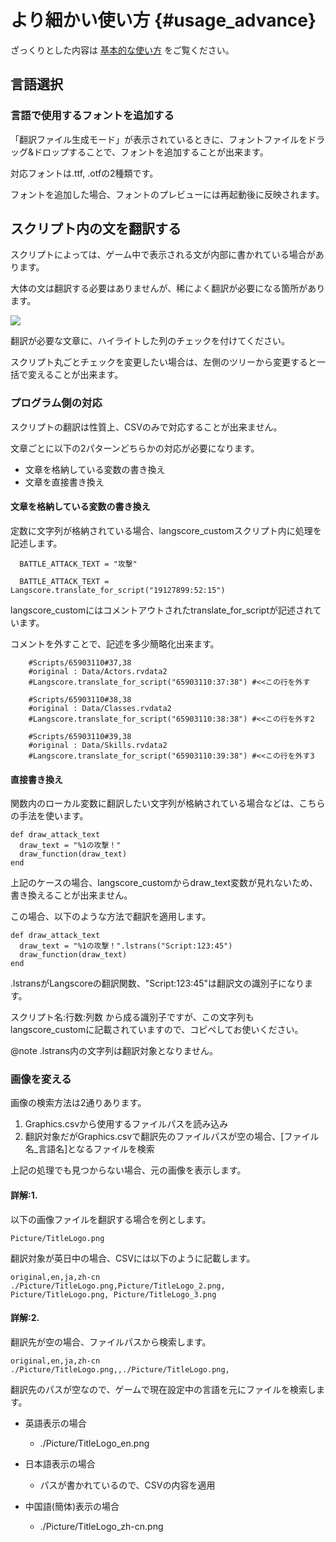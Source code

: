 # より細かい使い方 {#usage_advance}

ざっくりとした内容は [基本的な使い方](#basic_usage) をご覧ください。

## 言語選択

### 言語で使用するフォントを追加する

「翻訳ファイル生成モード」が表示されているときに、フォントファイルをドラッグ&ドロップすることで、フォントを追加することが出来ます。

対応フォントは.ttf, .otfの2種類です。

フォントを追加した場合、フォントのプレビューには再起動後に反映されます。


## スクリプト内の文を翻訳する

スクリプトによっては、ゲーム中で表示される文が内部に書かれている場合があります。

大体の文は翻訳する必要はありませんが、稀によく翻訳が必要になる箇所があります。

![](script_trans.png)

翻訳が必要な文章に、ハイライトした列のチェックを付けてください。

スクリプト丸ごとチェックを変更したい場合は、左側のツリーから変更すると一括で変えることが出来ます。

### プログラム側の対応

スクリプトの翻訳は性質上、CSVのみで対応することが出来ません。

文章ごとに以下の2パターンどちらかの対応が必要になります。

* 文章を格納している変数の書き換え
* 文章を直接書き換え

#### 文章を格納している変数の書き換え

定数に文字列が格納されている場合、langscore_customスクリプト内に処理を記述します。

~~~~~{rb}
  BATTLE_ATTACK_TEXT = "攻撃"
~~~~~

~~~~~{ruby}
  BATTLE_ATTACK_TEXT = Langscore.translate_for_script("19127899:52:15")
~~~~~

langscore_customにはコメントアウトされたtranslate_for_scriptが記述されています。

コメントを外すことで、記述を多少簡略化出来ます。

~~~~~{.rb}
	#Scripts/65903110#37,38
	#original : Data/Actors.rvdata2
	#Langscore.translate_for_script("65903110:37:38") #<<この行を外す

	#Scripts/65903110#38,38
	#original : Data/Classes.rvdata2
	#Langscore.translate_for_script("65903110:38:38") #<<この行を外す2

	#Scripts/65903110#39,38
	#original : Data/Skills.rvdata2
	#Langscore.translate_for_script("65903110:39:38") #<<この行を外す3
~~~~~


#### 直接書き換え

関数内のローカル変数に翻訳したい文字列が格納されている場合などは、こちらの手法を使います。

~~~~~{.rb}
def draw_attack_text
  draw_text = "%1の攻撃！"
  draw_function(draw_text)
end
~~~~~

上記のケースの場合、langscore_customからdraw_text変数が見れないため、書き換えることが出来ません。

この場合、以下のような方法で翻訳を適用します。

~~~~~{.rb}
def draw_attack_text
  draw_text = "%1の攻撃！".lstrans("Script:123:45")
  draw_function(draw_text)
end
~~~~~

.lstransがLangscoreの翻訳関数、"Script:123:45"は翻訳文の識別子になります。

スクリプト名:行数:列数 から成る識別子ですが、この文字列もlangscore_customに記載されていますので、コピペしてお使いください。

@note .lstrans内の文字列は翻訳対象となりません。


### 画像を変える

画像の検索方法は2通りあります。

1. Graphics.csvから使用するファイルパスを読み込み
2. 翻訳対象だがGraphics.csvで翻訳先のファイルパスが空の場合、[ファイル名_言語名]となるファイルを検索

上記の処理でも見つからない場合、元の画像を表示します。

#### 詳解:1.

以下の画像ファイルを翻訳する場合を例とします。

~~~~~
Picture/TitleLogo.png
~~~~~

翻訳対象が英日中の場合、CSVには以下のように記載します。

~~~~~
original,en,ja,zh-cn
./Picture/TitleLogo.png,Picture/TitleLogo_2.png, Picture/TitleLogo.png, Picture/TitleLogo_3.png
~~~~~

#### 詳解:2.

翻訳先が空の場合、ファイルパスから検索します。

~~~~~
original,en,ja,zh-cn
./Picture/TitleLogo.png,,./Picture/TitleLogo.png,
~~~~~

翻訳先のパスが空なので、ゲームで現在設定中の言語を元にファイルを検索します。
* 英語表示の場合
	- ./Picture/TitleLogo_en.png

* 日本語表示の場合
	- パスが書かれているので、CSVの内容を適用

* 中国語(簡体)表示の場合
	- ./Picture/TitleLogo_zh-cn.png
